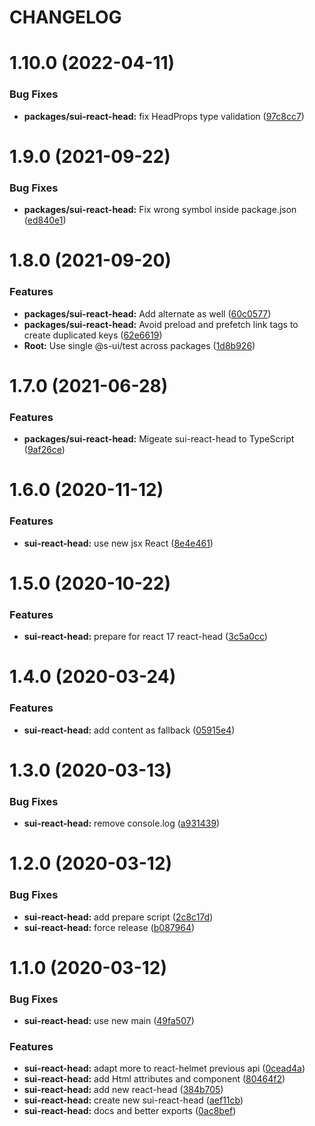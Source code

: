 # CHANGELOG

# 1.10.0 (2022-04-11)


### Bug Fixes

* **packages/sui-react-head:** fix HeadProps type validation ([97c8cc7](https://github.com/SUI-Components/sui/commit/97c8cc725aced9975cabb16a9110a376e6145450))



# 1.9.0 (2021-09-22)


### Bug Fixes

* **packages/sui-react-head:** Fix wrong symbol inside package.json ([ed840e1](https://github.com/SUI-Components/sui/commit/ed840e156dd4d92996031056326d8372a06f91aa))



# 1.8.0 (2021-09-20)


### Features

* **packages/sui-react-head:** Add alternate as well ([60c0577](https://github.com/SUI-Components/sui/commit/60c05779ad65cd1b238c607e5a18636a191bd3bc))
* **packages/sui-react-head:** Avoid preload and prefetch link tags to create duplicated keys ([62e6619](https://github.com/SUI-Components/sui/commit/62e66199f5030bccce7b0c5aa991538e7e4f88bc))
* **Root:** Use single @s-ui/test across packages ([1d8b926](https://github.com/SUI-Components/sui/commit/1d8b926e727cab44d599767ee13076bc451663bc))



# 1.7.0 (2021-06-28)


### Features

* **packages/sui-react-head:** Migeate sui-react-head to TypeScript ([9af26ce](https://github.com/SUI-Components/sui/commit/9af26ce59880cdf96e6b359101ebb9025fc84cc3))



# 1.6.0 (2020-11-12)


### Features

* **sui-react-head:** use new jsx React ([8e4e461](https://github.com/SUI-Components/sui/commit/8e4e4611e35806a5081c33a6aafb63a848d961ca))



# 1.5.0 (2020-10-22)


### Features

* **sui-react-head:** prepare for react 17 react-head ([3c5a0cc](https://github.com/SUI-Components/sui/commit/3c5a0ccda307c497cbfb3fa4c9b3a93392441a7d))



# 1.4.0 (2020-03-24)


### Features

* **sui-react-head:** add content as fallback ([05915e4](https://github.com/SUI-Components/sui/commit/05915e4fb28f5cdaec4c0d1c438425821feba9b4))



# 1.3.0 (2020-03-13)


### Bug Fixes

* **sui-react-head:** remove console.log ([a931439](https://github.com/SUI-Components/sui/commit/a931439001c8471fec05567ee20ee3bb98e504e1))



# 1.2.0 (2020-03-12)


### Bug Fixes

* **sui-react-head:** add prepare script ([2c8c17d](https://github.com/SUI-Components/sui/commit/2c8c17d7eda66e8e043c520f0affd11dd2b935d7))
* **sui-react-head:** force release ([b087964](https://github.com/SUI-Components/sui/commit/b08796486a8c845c2cd1c821749a16d7698581d6))



# 1.1.0 (2020-03-12)


### Bug Fixes

* **sui-react-head:** use new main ([49fa507](https://github.com/SUI-Components/sui/commit/49fa507569f5c1b9b5d42f13e09a5cc10945d9be))


### Features

* **sui-react-head:** adapt more to react-helmet previous api ([0cead4a](https://github.com/SUI-Components/sui/commit/0cead4ac1f7e78b0333fe669fb5783debe82c15a))
* **sui-react-head:** add Html attributes and component ([80464f2](https://github.com/SUI-Components/sui/commit/80464f2ebbf7e131524068f1e6ea9fd4a65bcc1c))
* **sui-react-head:** add new react-head ([384b705](https://github.com/SUI-Components/sui/commit/384b705639f61f43a344973f1574b65abe8c1f4c))
* **sui-react-head:** create new sui-react-head ([aef11cb](https://github.com/SUI-Components/sui/commit/aef11cb29ffce59d3d0c71def943d5a0a6ef485b))
* **sui-react-head:** docs and better exports ([0ac8bef](https://github.com/SUI-Components/sui/commit/0ac8befbd36bb585c2b650a47652453b26c712b5))



